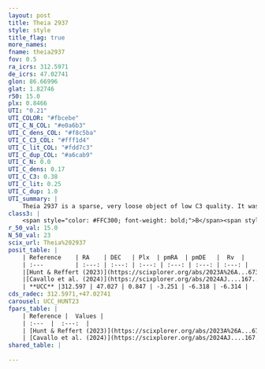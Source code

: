 ```yaml
---
layout: post
title: Theia 2937
style: style
title_flag: true
more_names: 
fname: theia2937
fov: 0.5
ra_icrs: 312.5971
de_icrs: 47.02741
glon: 86.66996
glat: 1.82746
r50: 15.0
plx: 0.8466
UTI: "0.21"
UTI_COLOR: "#fbcebe"
UTI_C_N_COL: "#e0a6b3"
UTI_C_dens_COL: "#f8c5ba"
UTI_C_C3_COL: "#fff1d4"
UTI_C_lit_COL: "#fdd7c3"
UTI_C_dup_COL: "#a6cab9"
UTI_C_N: 0.0
UTI_C_dens: 0.17
UTI_C_C3: 0.38
UTI_C_lit: 0.25
UTI_C_dup: 1.0
UTI_summary: |
    Theia 2937 is a sparse, very loose object of low C3 quality. It was recently reported in the literature.<br><br><span style="color: #99180f; font-weight: bold;">Warning: </span>contains less than 25 stars with <i>P>0.5</i> estimated.
class3: |
    <span style="color: #FFC300; font-weight: bold;">B</span><span style="color: red; font-weight: bold;">C</span>
r_50_val: 15.0
N_50_val: 23
scix_url: Theia%202937
posit_table: |
    | Reference    | RA    | DEC   | Plx  | pmRA  | pmDE   |  Rv  |
    | :---         | :---: | :---: | :---: | :---: | :---: | :---: |
    |[Hunt & Reffert (2023)](https://scixplorer.org/abs/2023A%26A...673A.114H) | 312.584 | 47.234 | 0.845 | -3.276 | -6.314 | -11.368 |
    |[Cavallo et al. (2024)](https://scixplorer.org/abs/2024AJ....167...12C) | 312.591 | 46.989 | 0.848 | -- | -- | -- |
    | **UCC** |312.597 | 47.027 | 0.847 | -3.251 | -6.318 | -6.314 | 
cds_radec: 312.5971,+47.02741
carousel: UCC_HUNT23
fpars_table: |
    | Reference |  Values |
    | :---  |  :---:  |
    | [Hunt & Reffert (2023)](https://scixplorer.org/abs/2023A%26A...673A.114H) | `AV50=0.926, diffAV50=0.367, MOD50=10.348, logAge50=8.253` |
    | [Cavallo et al. (2024)](https://scixplorer.org/abs/2024AJ....167...12C) | `AV50=1.02, dMod50=10.38, logAge50=8.3, [Fe/H]50=-0.11` |
shared_table: |
    
---
```

